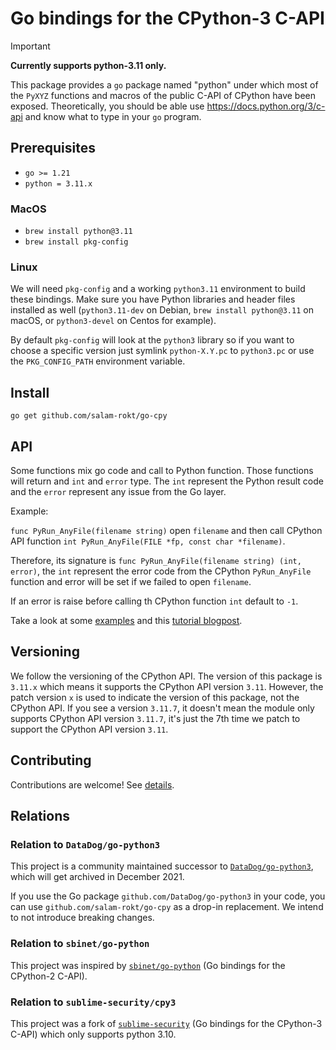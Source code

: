 # Go bindings for the CPython-3 C-API

> [!IMPORTANT]
> **Currently supports python-3.11 only.**

This package provides a ``go`` package named "python" under which most of the ``PyXYZ`` functions and macros of the 
public C-API of CPython have been exposed. Theoretically, you should be able use https://docs.python.org/3/c-api
and know what to type in your ``go`` program.

## Prerequisites

- `go >= 1.21`
- `python = 3.11.x`

### MacOS
  - `brew install python@3.11`
  - `brew install pkg-config`

### Linux

We will need `pkg-config` and a working `python3.11` environment to build these bindings. Make sure you have Python 
libraries and header files installed as well (`python3.11-dev` on Debian, `brew install python@3.11` on macOS, or 
`python3-devel` on Centos for example).

By default `pkg-config` will look at the `python3` library so if you want to choose a specific version just symlink 
`python-X.Y.pc` to `python3.pc` or use the `PKG_CONFIG_PATH` environment variable.

## Install

```shell
go get github.com/salam-rokt/go-cpy
```

## API

Some functions mix go code and call to Python function. Those functions will return and `int` and `error` type. The 
`int` represent the Python result code and the `error` represent any issue from the Go layer.

Example:

`func PyRun_AnyFile(filename string)` open `filename` and then call CPython API function 
`int PyRun_AnyFile(FILE *fp, const char *filename)`.

Therefore, its signature is `func PyRun_AnyFile(filename string) (int, error)`, the `int` represent the error code from 
the CPython `PyRun_AnyFile` function and error will be set if we failed to open `filename`.

If an error is raise before calling th CPython function `int` default to `-1`.

Take a look at some [examples](examples) and this [tutorial blogpost](https://poweruser.blog/embedding-python-in-go-338c0399f3d5).

## Versioning

We follow the versioning of the CPython API. The version of this package is `3.11.x` which means it supports the CPython
API version `3.11`. However, the patch version `x` is used to indicate the version of this package, not the CPython API.
If you see a version `3.11.7`, it doesn't mean the module only supports CPython API version `3.11.7`, it's just the 7th
time we patch to support the CPython API version `3.11`.

## Contributing

Contributions are welcome! See [details](CONTRIBUTING.md).  

## Relations

### Relation to `DataDog/go-python3`

This project is a community maintained successor to [`DataDog/go-python3`](https://github.com/DataDog/go-python3), which will get archived in December 2021.

If you use the Go package `github.com/DataDog/go-python3` in your code, you can use `github.com/salam-rokt/go-cpy` as a drop-in replacement. We intend to not introduce breaking changes.

### Relation to `sbinet/go-python`

This project was inspired by [`sbinet/go-python`](https://github.com/sbinet/go-python) (Go bindings for the CPython-2 C-API).

### Relation to `sublime-security/cpy3`

This project was a fork of [`sublime-security`](https://github.com/sublime-security) (Go bindings for the CPython-3 C-API) which only supports python 3.10.  
